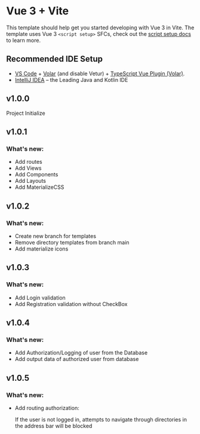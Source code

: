 # Vue 3 + Vite

This template should help get you started developing with Vue 3 in Vite. The template uses Vue 3 `<script setup>` SFCs, check out the [script setup docs](https://v3.vuejs.org/api/sfc-script-setup.html#sfc-script-setup) to learn more.

## Recommended IDE Setup

- [VS Code](https://code.visualstudio.com/) + [Volar](https://marketplace.visualstudio.com/items?itemName=Vue.volar) (and disable Vetur) + [TypeScript Vue Plugin (Volar)](https://marketplace.visualstudio.com/items?itemName=Vue.vscode-typescript-vue-plugin).
- [IntelliJ IDEA](https://www.jetbrains.com/idea/) – the Leading Java and Kotlin IDE

## v1.0.0

Project Initialize

## v1.0.1

<h3>What's new:</h3>

+ Add routes
+ Add Views
+ Add Components
+ Add Layouts
+ Add MaterializeCSS


## v1.0.2

<h3>What's new:</h3>

+ Create new branch for templates
+ Remove directory templates from branch main
+ Add materialize icons

## v1.0.3

<h3>What's new:</h3>

+ Add Login validation
+ Add Registration validation without CheckBox

## v1.0.4

<h3>What's new:</h3>

+ Add Authorization/Logging of user from the Database
+ Add output data of authorized user from database

## v1.0.5

<h3>What's new:</h3>

+ Add routing authorization:
  
    If the user is not logged in, attempts to navigate through directories
    in the address bar will be blocked
